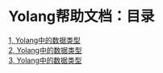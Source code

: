 # Yolang帮助文档：目录

[1, Yolang中的数据类型](part1-type.md)\
[2, Yolang中的数据类型](part1-type.md)\
[3, Yolang中的数据类型](part1-type.md)